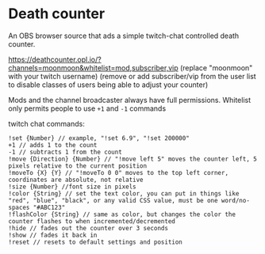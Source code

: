 # Death counter
An OBS browser source that ads a simple twitch-chat controlled death counter.

https://deathcounter.opl.io/?channels=moonmoon&whitelist=mod,subscriber,vip
(replace "moonmoon" with your twitch username)
(remove or add subscriber/vip from the user list to disable classes of users being able to adjust your counter)

Mods and the channel broadcaster always have full permissions. Whitelist only permits people to use `+1` and `-1` commands


twitch chat commands:

```
!set {Number} // example, "!set 6.9", "!set 200000"
+1 // adds 1 to the count
-1 // subtracts 1 from the count
!move {Direction} {Number} // "!move left 5" moves the counter left, 5 pixels relative to the current position
!moveTo {X} {Y} // "!moveTo 0 0" moves to the top left corner, coordinates are absolute, not relative
!size {Number} //font size in pixels
!color {String} // set the text color, you can put in things like "red", "blue", "black", or any valid CSS value, must be one word/no-spaces "#ABC123"
!flashColor {String} // same as color, but changes the color the counter flashes to when incremented/decremented
!hide // fades out the counter over 3 seconds
!show // fades it back in
!reset // resets to default settings and position
```
